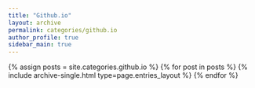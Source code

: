 ```yaml
---
title: "Github.io"
layout: archive
permalink: categories/github.io
author_profile: true
sidebar_main: true
---
```


{% assign posts = site.categories.github.io %}
{% for post in posts %} {% include archive-single.html type=page.entries_layout %} {% endfor %}
